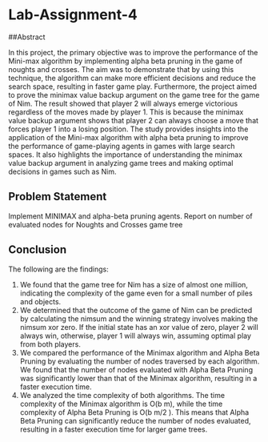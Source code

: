 # Lab-Assignment-4

##Abstract

In this project, the primary objective was to improve
the performance of the Mini-max algorithm by implementing
alpha beta pruning in the game of noughts and crosses. The aim
was to demonstrate that by using this technique, the algorithm
can make more efficient decisions and reduce the search space,
resulting in faster game play. Furthermore, the project aimed to
prove the minimax value backup argument on the game tree for
the game of Nim. The result showed that player 2 will always
emerge victorious regardless of the moves made by player 1.
This is because the minimax value backup argument shows that
player 2 can always choose a move that forces player 1 into a
losing position. The study provides insights into the application of
the Mini-max algorithm with alpha beta pruning to improve the
performance of game-playing agents in games with large search
spaces. It also highlights the importance of understanding the
minimax value backup argument in analyzing game trees and
making optimal decisions in games such as Nim.

## Problem Statement
Implement MINIMAX and alpha-beta pruning
agents. Report on number of evaluated nodes for Noughts
and Crosses game tree

## Conclusion
The following are the findings:
1. We found that the game tree for Nim has a size of almost
one million, indicating the complexity of the game even for a
small number of piles and objects.
2. We determined that the outcome of the game of Nim can be
predicted by calculating the nimsum and the winning strategy
involves making the nimsum xor zero. If the initial state has an
xor value of zero, player 2 will always win, otherwise, player
1 will always win, assuming optimal play from both players.
3. We compared the performance of the Minimax algorithm
and Alpha Beta Pruning by evaluating the number of nodes
traversed by each algorithm. We found that the number of
nodes evaluated with Alpha Beta Pruning was significantly
lower than that of the Minimax algorithm, resulting in a faster
execution time.
4. We analyzed the time complexity of both algorithms. The
time complexity of the Minimax algorithm is O(b
m), while
the time complexity of Alpha Beta Pruning is O(b
m/2
). This
means that Alpha Beta Pruning can significantly reduce the
number of nodes evaluated, resulting in a faster execution time
for larger game trees.
